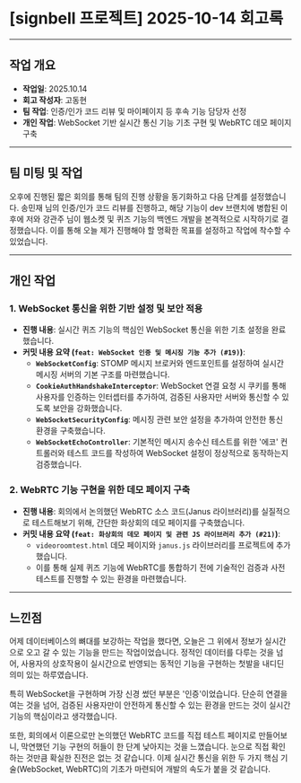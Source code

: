 # [signbell 프로젝트] 2025-10-14 회고록

---

##  작업 개요

* **작업일**: 2025.10.14
* **회고 작성자**: 고동현
* **팀 작업**: 인증/인가 코드 리뷰 및 마이페이지 등 후속 기능 담당자 선정
* **개인 작업**: WebSocket 기반 실시간 통신 기능 기초 구현 및 WebRTC 데모 페이지 구축

---

##  팀 미팅 및 작업

오후에 진행된 짧은 회의를 통해 팀의 진행 상황을 동기화하고 다음 단계를 설정했습니다. 송민재 님의 인증/인가 코드 리뷰를 진행하고, 해당 기능이 dev 브랜치에 병합된 이후에 저와 강관주 님이 웹소켓 및 퀴즈 기능의 백엔드 개발을 본격적으로 시작하기로 결정했습니다. 이를 통해 오늘 제가 진행해야 할 명확한 목표를 설정하고 작업에 착수할 수 있었습니다.

---

##  개인 작업

### 1. WebSocket 통신을 위한 기반 설정 및 보안 적용

* **진행 내용**: 실시간 퀴즈 기능의 핵심인 WebSocket 통신을 위한 기초 설정을 완료했습니다.
* **커밋 내용 요약 (`feat: WebSocket 인증 및 메시징 기능 추가 (#19)`)**:
    * **`WebSocketConfig`**: STOMP 메시지 브로커와 엔드포인트를 설정하여 실시간 메시징 서버의 기본 구조를 마련했습니다.
    * **`CookieAuthHandshakeInterceptor`**: WebSocket 연결 요청 시 쿠키를 통해 사용자를 인증하는 인터셉터를 추가하여, 검증된 사용자만 서버와 통신할 수 있도록 보안을 강화했습니다.
    * **`WebSocketSecurityConfig`**: 메시징 관련 보안 설정을 추가하여 안전한 통신 환경을 구축했습니다.
    * **`WebSocketEchoController`**: 기본적인 메시지 송수신 테스트를 위한 '에코' 컨트롤러와 테스트 코드를 작성하여 WebSocket 설정이 정상적으로 동작하는지 검증했습니다.

### 2. WebRTC 기능 구현을 위한 데모 페이지 구축

* **진행 내용**: 회의에서 논의했던 WebRTC 소스 코드(Janus 라이브러리)를 실질적으로 테스트해보기 위해, 간단한 화상회의 데모 페이지를 구축했습니다.
* **커밋 내용 요약 (`feat: 화상회의 데모 페이지 및 관련 JS 라이브러리 추가 (#21)`)**:
    * `videoroomtest.html` 데모 페이지와 `janus.js` 라이브러리를 프로젝트에 추가했습니다.
    * 이를 통해 실제 퀴즈 기능에 WebRTC를 통합하기 전에 기술적인 검증과 사전 테스트를 진행할 수 있는 환경을 마련했습니다.

---

## 느낀점

어제 데이터베이스의 뼈대를 보강하는 작업을 했다면, 오늘은 그 위에서 정보가 실시간으로 오고 갈 수 있는 기능을 만드는 작업이었습니다. 정적인 데이터를 다루는 것을 넘어, 사용자의 상호작용이 실시간으로 반영되는 동적인 기능을 구현하는 첫발을 내디딘 의미 있는 하루였습니다.

특히 WebSocket을 구현하며 가장 신경 썼던 부분은 '인증'이었습니다. 단순히 연결을 여는 것을 넘어, 검증된 사용자만이 안전하게 통신할 수 있는 환경을 만드는 것이 실시간 기능의 핵심이라고 생각했습니다.

또한, 회의에서 이론으로만 논의했던 WebRTC 코드를 직접 테스트 페이지로 만들어보니, 막연했던 기능 구현의 허들이 한 단계 낮아지는 것을 느꼈습니다. 눈으로 직접 확인하는 것만큼 확실한 진전은 없는 것 같습니다. 이제 실시간 통신을 위한 두 가지 핵심 기술(WebSocket, WebRTC)의 기초가 마련되어 개발의 속도가 붙을 것 같습니다.
